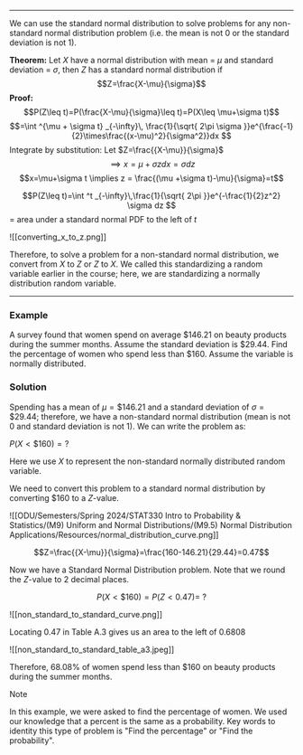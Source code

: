- - -
We can use the standard normal distribution to solve problems for any non-standard normal distribution problem (i.e. the mean is not 0 or the standard deviation is not 1).

**Theorem:** Let $X$ have a normal distribution with mean = $\mu$ and standard deviation = $\sigma$, then $Z$ has a standard normal distribution if 
$$Z=\frac{X-\mu}{\sigma}$$
**Proof:** 
$$P(Z\leq t)=P(\frac{X-\mu}{\sigma}\leq t)=P(X\leq \mu+\sigma t)$$
$$=\int ^{\mu + \sigma t} _{-\infty}\, \frac{1}{\sqrt{ 2\pi \sigma }}e^{\frac{-1}{2}\times\frac{(x-\mu)^2}{\sigma^2}}dx $$
Integrate by substitution: Let $Z=\frac{{X-\mu}}{\sigma}$
$$\implies x = \mu + \sigma z dx=\sigma dz$$
$$x=\mu+\sigma t \implies z = \frac{(\mu +\sigma t)-\mu}{\sigma}=t$$

$$P(Z\leq t)=\int ^t _{-\infty}\,\frac{1}{\sqrt{ 2\pi }}e^{-\frac{1}{2}z^2} \sigma dz $$
= area under a standard normal PDF to the left of $t$

![[converting_x_to_z.png]]

Therefore, to solve a problem for a non-standard normal distribution, we convert from $X$ to $Z$ or $Z$ to $X$. We called this standardizing a random variable earlier in the course; here, we are standardizing a normally distribution random variable.

- - -
### Example
A survey found that women spend on average $\$146.21$ on beauty products during the summer months. Assume the standard deviation is $\$29.44$. Find the percentage of women who spend less than $\$160$. Assume the variable is normally distributed.

### Solution
Spending has a mean of $\mu =\$146.21$ and a standard deviation of $\sigma = \$29.44$; therefore, we have a non-standard normal distribution (mean is not 0 and standard deviation is not 1). We can write the problem as:

$P(X<\$160)=?$

Here we use $X$ to represent the non-standard normally distributed random variable.

We need to convert this problem to a standard normal distribution by converting $\$160$ to a $Z$-value.

![[ODU/Semesters/Spring 2024/STAT330 Intro to Probability & Statistics/(M9) Uniform and Normal Distributions/(M9.5) Normal Distribution Applications/Resources/normal_distribution_curve.png]]

$$Z=\frac{{X-\mu}}{\sigma}=\frac{160-146.21}{29.44}=0.47$$

Now we have a Standard Normal Distribution problem. Note that we round the $Z$-value to 2 decimal places.

$$P(X<\$160)=P(Z<0.47)=~?$$

![[non_standard_to_standard_curve.png]]

Locating $0.47$ in Table A.3 gives us an area to the left of $0.6808$

![[non_standard_to_standard_table_a3.jpeg]]

Therefore, $68.08\%$ of women spend less than $\$160$ on beauty products during the summer months.

> [!Note]
> In this example, we were asked to find the percentage of women. We used our knowledge that a percent is the same as a probability. Key words to identity this type of problem is "Find the percentage" or "Find the probability".

